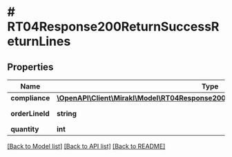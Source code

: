 # # RT04Response200ReturnSuccessReturnLines

## Properties

Name | Type | Description | Notes
------------ | ------------- | ------------- | -------------
**compliance** | [**\OpenAPI\Client\Mirakl\Model\RT04Response200ReturnSuccessReturnLinesCompliance[]**](RT04Response200ReturnSuccessReturnLinesCompliance.md) | Compliance | [optional]
**orderLineId** | **string** | Order line id | [optional]
**quantity** | **int** | Quantity | [optional]

[[Back to Model list]](../../README.md#models) [[Back to API list]](../../README.md#endpoints) [[Back to README]](../../README.md)
